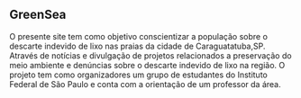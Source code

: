 ## GreenSea
O presente site tem como objetivo conscientizar a população sobre o descarte indevido de lixo nas praias da cidade de Caraguatatuba,SP. Através de notícias e divulgação de projetos relacionados a preservação do meio ambiente e denúncias sobre o descarte indevido de lixo na região. O projeto tem como organizadores um grupo de estudantes do Instituto Federal de São Paulo e conta com a orientação de um professor da área.